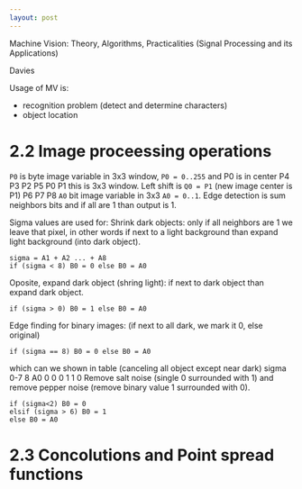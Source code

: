 ```yaml
---
layout: post
---
```



Machine Vision: Theory, Algorithms, Practicalities (Signal Processing and its Applications)

Davies

Usage of MV is:
* recognition problem (detect and determine characters)
* object location

# 2.2 Image proceessing operations

`P0` is byte image variable in 3x3 window, `P0 = 0..255` and P0 is in center
P4 P3 P2
P5 P0 P1  this is 3x3 window. Left shift is `Q0 = P1` (new image center is P1)
P6 P7 P8
`A0` bit image variable in 3x3 `A0 = 0..1`. Edge detection is sum neighbors
bits and if all are 1 than output is 1.

Sigma values are used for:
Shrink dark objects: only if all neighbors are 1 we leave that pixel, in other
words if next to a light background than expand light background (into dark
object).
```
sigma = A1 + A2 ... + A8
if (sigma < 8) B0 = 0 else B0 = A0
```
Oposite, expand dark object (shring light): if next to dark object than expand
dark object.
```
if (sigma > 0) B0 = 1 else B0 = A0
```
Edge finding for binary images: (if next to all dark, we mark it 0, else
original)
```
if (sigma == 8) B0 = 0 else B0 = A0
```
which can we shown in table (canceling all object except near dark)
       sigma
      0-7  8
A0 0   0   0
   1   1   0
Remove salt noise (single 0 surrounded with 1) and remove pepper noise (remove
binary value 1 surrounded with 0).
```
if (sigma<2) B0 = 0
elsif (sigma > 6) B0 = 1
else B0 = A0
```

# 2.3 Concolutions and Point spread functions

